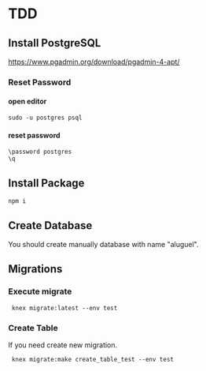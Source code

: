 # TDD

## Install PostgreSQL
https://www.pgadmin.org/download/pgadmin-4-apt/

### Reset Password

#### open editor
```angular2html
sudo -u postgres psql
```
#### reset password
```angular2html
\password postgres
\q
```

## Install Package
```angular2html
npm i
```

## Create Database 
You should create manually database with name "aluguel".
## Migrations

### Execute migrate
```angular2html
 knex migrate:latest --env test
```

### Create Table
If you need create new migration.
```angular2html
 knex migrate:make create_table_test --env test
```
